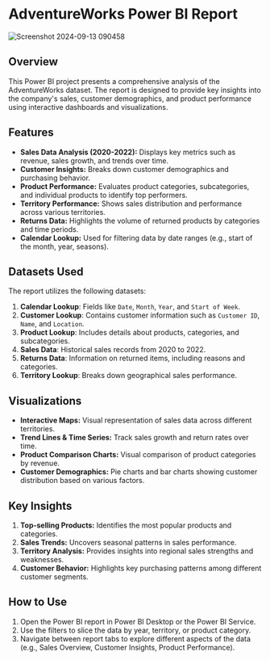 # AdventureWorks Power BI Report
![Screenshot 2024-09-13 090458](https://github.com/user-attachments/assets/37047577-3028-4938-ae54-8f839e8d9de5)


## Overview

This Power BI project presents a comprehensive analysis of the AdventureWorks dataset. The report is designed to provide key insights into the company's sales, customer demographics, and product performance using interactive dashboards and visualizations.

## Features

- **Sales Data Analysis (2020-2022):** Displays key metrics such as revenue, sales growth, and trends over time.
- **Customer Insights:** Breaks down customer demographics and purchasing behavior.
- **Product Performance:** Evaluates product categories, subcategories, and individual products to identify top performers.
- **Territory Performance:** Shows sales distribution and performance across various territories.
- **Returns Data:** Highlights the volume of returned products by categories and time periods.
- **Calendar Lookup:** Used for filtering data by date ranges (e.g., start of the month, year, seasons).

## Datasets Used

The report utilizes the following datasets:
1. **Calendar Lookup**: Fields like `Date`, `Month`, `Year`, and `Start of Week`.
2. **Customer Lookup**: Contains customer information such as `Customer ID`, `Name`, and `Location`.
3. **Product Lookup**: Includes details about products, categories, and subcategories.
4. **Sales Data**: Historical sales records from 2020 to 2022.
5. **Returns Data**: Information on returned items, including reasons and categories.
6. **Territory Lookup**: Breaks down geographical sales performance.

## Visualizations

- **Interactive Maps:** Visual representation of sales data across different territories.
- **Trend Lines & Time Series:** Track sales growth and return rates over time.
- **Product Comparison Charts:** Visual comparison of product categories by revenue.
- **Customer Demographics:** Pie charts and bar charts showing customer distribution based on various factors.

## Key Insights

1. **Top-selling Products:** Identifies the most popular products and categories.
2. **Sales Trends:** Uncovers seasonal patterns in sales performance.
3. **Territory Analysis:** Provides insights into regional sales strengths and weaknesses.
4. **Customer Behavior:** Highlights key purchasing patterns among different customer segments.

## How to Use

1. Open the Power BI report in Power BI Desktop or the Power BI Service.
2. Use the filters to slice the data by year, territory, or product category.
3. Navigate between report tabs to explore different aspects of the data (e.g., Sales Overview, Customer Insights, Product Performance).
